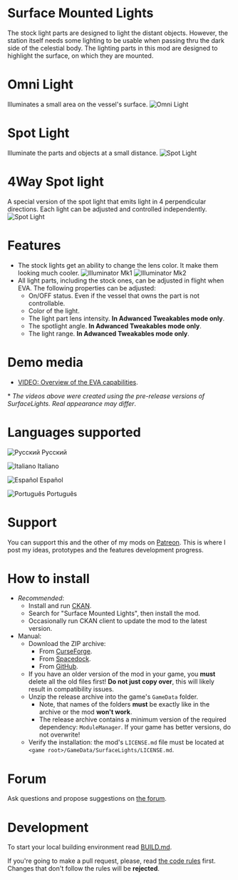 # Surface Mounted Lights

The stock light parts are designed to light the distant objects. However, the station itself needs some lighting to be usable when passing thru the dark side of the celestial body. The lighting parts in this mod are designed to highlight the surface, on which they are mounted.

# Omni Light

Illuminates a small area on the vessel's surface.
![Omni Light](https://github.com/ihsoft/SurfaceLights/raw/master/WikiImages/OmniLight-demo.png)

# Spot Light
Illuminate the parts and objects at a small distance.
![Spot Light](https://github.com/ihsoft/SurfaceLights/raw/master/WikiImages/SpotLight-demo.png)

# 4Way Spot light
A special version of the spot light that emits light in 4 perpendicular directions. Each light can be adjusted and controlled independently.
![Spot Light](https://github.com/ihsoft/SurfaceLights/raw/master/WikiImages/4WaySpotLight-demo.png)

# Features

* The stock lights get an ability to change the lens color. It make them looking much cooler.
![Illuminator Mk1](https://github.com/ihsoft/SurfaceLights/raw/master/WikiImages/Mk1-lens-demo.png) ![Illuminator Mk2](https://github.com/ihsoft/SurfaceLights/raw/master/WikiImages/Mk2-lens-demo.png)
* All light parts, including the stock ones, can be adjusted in flight when EVA. The following properties can be adjusted:
  - On/OFF status. Even if the vessel that owns the part is not controllable.
  - Color of the light.
  - The light part lens intensity. __In Adwanced Tweakables mode only__.
  - The spotlight angle. __In Adwanced Tweakables mode only__.
  - The light range. __In Adwanced Tweakables mode only__.

# Demo media

* [VIDEO: Overview of the EVA capabilities](https://youtu.be/tu6VmhfeBnE).

\* _The videos above were created using the pre-release versions of SurfaceLights. Real appearance may differ_.

# Languages supported

![Русский](https://github.com/ihsoft/SurfaceLights/raw/master/WikiImages/Russian-small-flag.png) Русский

![Italiano](https://github.com/ihsoft/SurfaceLights/raw/master/WikiImages/Italian-small-flag.png) Italiano

![Español](https://github.com/ihsoft/SurfaceLights/raw/master/WikiImages/Spanish-small-flag.png) Español

![Português](https://github.com/ihsoft/SurfaceLights/raw/master/WikiImages/Brazil-small-flag.png) Português

# Support

You can support this and the other of my mods on [Patreon](https://www.patreon.com/ihsoft). This is where I post my ideas, prototypes and the features development progress.

# How to install

* _Recommended_:
    * Install and run [CKAN](https://github.com/KSP-CKAN/CKAN/releases).
    * Search for "Surface Mounted Lights", then install the mod.
    * Occasionally run CKAN client to update the mod to the latest version.
* Manual:
    * Download the ZIP archive:
        * From [CurseForge](https://kerbal.curseforge.com/projects/surface-mounted-stock-alike-lights-for-self/files).
        * From [Spacedock](https://spacedock.info/mod/1911/Surface%20Mounted%20Lights).
        * From [GitHub](https://github.com/ihsoft/SurfaceLights/releases).
     * If you have an older version of the mod in your game, you __must__ delete all the old files first! __Do not just copy over__, this will likely result in compatibility issues.
     * Unzip the release archive into the game's `GameData` folder.
        * Note, that names of the folders __must__ be exactly like in the archive or the mod __won't work__.
		* The release archive contains a minimum version of the required dependency: `ModuleManager`. If your game has better versions, do not overwrite!
    * Verify the installation: the mod's `LICENSE.md` file must be located at `<game root>/GameData/SurfaceLights/LICENSE.md`.

# Forum

Ask questions and propose suggestions on
[the forum](https://forum.kerbalspaceprogram.com/index.php?/topic/139724-16-surface-mounted-lights-v110/).

# Development

To start your local building environment read [BUILD.md](https://github.com/ihsoft/SurfaceLights/blob/master/BUILD.md).

If you're going to make a pull request, please, read [the code rules](https://github.com/ihsoft/SurfaceLights/blob/master/Source/README.md) first.
Changes that don't follow the rules will be **rejected**.
